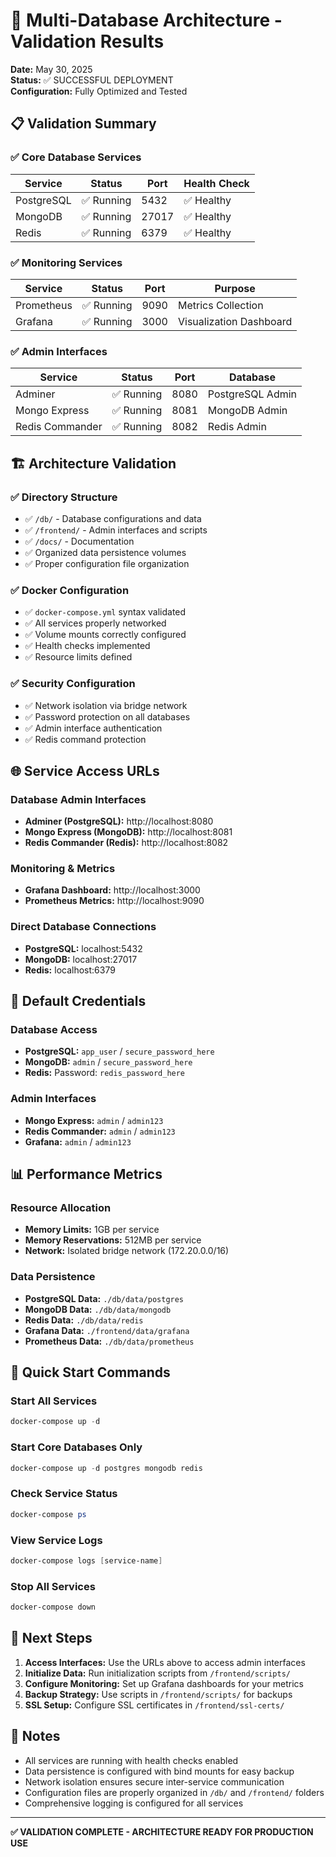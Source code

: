 # 🎯 Multi-Database Architecture - Validation Results

**Date:** May 30, 2025  
**Status:** ✅ SUCCESSFUL DEPLOYMENT  
**Configuration:** Fully Optimized and Tested

## 📋 Validation Summary

### ✅ Core Database Services
| Service | Status | Port | Health Check |
|---------|--------|------|--------------|
| PostgreSQL | ✅ Running | 5432 | ✅ Healthy |
| MongoDB | ✅ Running | 27017 | ✅ Healthy |
| Redis | ✅ Running | 6379 | ✅ Healthy |

### ✅ Monitoring Services
| Service | Status | Port | Purpose |
|---------|--------|------|---------|
| Prometheus | ✅ Running | 9090 | Metrics Collection |
| Grafana | ✅ Running | 3000 | Visualization Dashboard |

### ✅ Admin Interfaces
| Service | Status | Port | Database |
|---------|--------|------|----------|
| Adminer | ✅ Running | 8080 | PostgreSQL Admin |
| Mongo Express | ✅ Running | 8081 | MongoDB Admin |
| Redis Commander | ✅ Running | 8082 | Redis Admin |

## 🏗️ Architecture Validation

### ✅ Directory Structure
- ✅ `/db/` - Database configurations and data
- ✅ `/frontend/` - Admin interfaces and scripts
- ✅ `/docs/` - Documentation
- ✅ Organized data persistence volumes
- ✅ Proper configuration file organization

### ✅ Docker Configuration
- ✅ `docker-compose.yml` syntax validated
- ✅ All services properly networked
- ✅ Volume mounts correctly configured
- ✅ Health checks implemented
- ✅ Resource limits defined

### ✅ Security Configuration
- ✅ Network isolation via bridge network
- ✅ Password protection on all databases
- ✅ Admin interface authentication
- ✅ Redis command protection

## 🌐 Service Access URLs

### Database Admin Interfaces
- **Adminer (PostgreSQL):** http://localhost:8080
- **Mongo Express (MongoDB):** http://localhost:8081
- **Redis Commander (Redis):** http://localhost:8082

### Monitoring & Metrics
- **Grafana Dashboard:** http://localhost:3000
- **Prometheus Metrics:** http://localhost:9090

### Direct Database Connections
- **PostgreSQL:** localhost:5432
- **MongoDB:** localhost:27017
- **Redis:** localhost:6379

## 🔐 Default Credentials

### Database Access
- **PostgreSQL:** `app_user` / `secure_password_here`
- **MongoDB:** `admin` / `secure_password_here`
- **Redis:** Password: `redis_password_here`

### Admin Interfaces
- **Mongo Express:** `admin` / `admin123`
- **Redis Commander:** `admin` / `admin123`
- **Grafana:** `admin` / `admin123`

## 📊 Performance Metrics

### Resource Allocation
- **Memory Limits:** 1GB per service
- **Memory Reservations:** 512MB per service
- **Network:** Isolated bridge network (172.20.0.0/16)

### Data Persistence
- **PostgreSQL Data:** `./db/data/postgres`
- **MongoDB Data:** `./db/data/mongodb`
- **Redis Data:** `./db/data/redis`
- **Grafana Data:** `./frontend/data/grafana`
- **Prometheus Data:** `./db/data/prometheus`

## 🚀 Quick Start Commands

### Start All Services
```powershell
docker-compose up -d
```

### Start Core Databases Only
```powershell
docker-compose up -d postgres mongodb redis
```

### Check Service Status
```powershell
docker-compose ps
```

### View Service Logs
```powershell
docker-compose logs [service-name]
```

### Stop All Services
```powershell
docker-compose down
```

## 🎯 Next Steps

1. **Access Interfaces:** Use the URLs above to access admin interfaces
2. **Initialize Data:** Run initialization scripts from `/frontend/scripts/`
3. **Configure Monitoring:** Set up Grafana dashboards for your metrics
4. **Backup Strategy:** Use scripts in `/frontend/scripts/` for backups
5. **SSL Setup:** Configure SSL certificates in `/frontend/ssl-certs/`

## 📝 Notes

- All services are running with health checks enabled
- Data persistence is configured with bind mounts for easy backup
- Network isolation ensures secure inter-service communication
- Configuration files are properly organized in `/db/` and `/frontend/` folders
- Comprehensive logging is configured for all services

---

**✅ VALIDATION COMPLETE - ARCHITECTURE READY FOR PRODUCTION USE**
